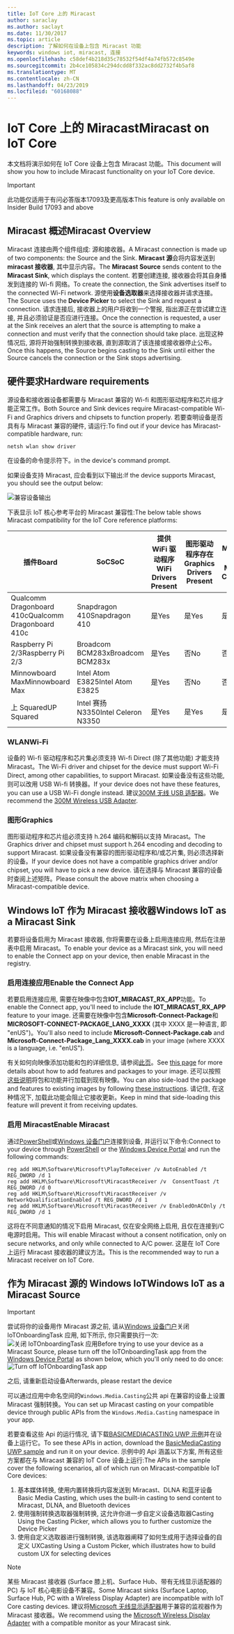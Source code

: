 ```yaml
---
title: IoT Core 上的 Miracast
author: saraclay
ms.author: saclayt
ms.date: 11/30/2017
ms.topic: article
description: 了解如何在设备上包含 Miracast 功能
keywords: windows iot, miracast, 连接
ms.openlocfilehash: c58def4b218d35c78532f54df4a74fb572c8549e
ms.sourcegitcommit: 2b4ce105834c294dcdd8f332ac8dd2732f4b5af8
ms.translationtype: MT
ms.contentlocale: zh-CN
ms.lasthandoff: 04/23/2019
ms.locfileid: "60168088"
---
```

# <a name="miracast-on-iot-core"></a><span data-ttu-id="dfdc9-104">IoT Core 上的 Miracast</span><span class="sxs-lookup"><span data-stu-id="dfdc9-104">Miracast on IoT Core</span></span>

<span data-ttu-id="dfdc9-105">本文档将演示如何在 IoT Core 设备上包含 Miracast 功能。</span><span class="sxs-lookup"><span data-stu-id="dfdc9-105">This document will show you how to include Miracast functionality on your IoT Core device.</span></span>

> [!IMPORTANT]
> <span data-ttu-id="dfdc9-106">此功能仅适用于有问必答版本17093及更高版本</span><span class="sxs-lookup"><span data-stu-id="dfdc9-106">This feature is only available on Insider Build 17093 and above</span></span>

## <a name="miracast-overview"></a><span data-ttu-id="dfdc9-107">Miracast 概述</span><span class="sxs-lookup"><span data-stu-id="dfdc9-107">Miracast Overview</span></span>

<span data-ttu-id="dfdc9-108">Miracast 连接由两个组件组成: 源和接收器。</span><span class="sxs-lookup"><span data-stu-id="dfdc9-108">A Miracast connection is made up of two components: the Source and the Sink.</span></span> <span data-ttu-id="dfdc9-109">**Miracast 源**会将内容发送到**miracast 接收器**, 其中显示内容。</span><span class="sxs-lookup"><span data-stu-id="dfdc9-109">The **Miracast Source** sends content to the **Miracast Sink**, which displays the content.</span></span> <span data-ttu-id="dfdc9-110">若要创建连接, 接收器会将其自身播发到连接的 Wi-fi 网络。</span><span class="sxs-lookup"><span data-stu-id="dfdc9-110">To create the connection, the Sink advertises itself to the connected Wi-Fi network.</span></span> <span data-ttu-id="dfdc9-111">源使用**设备选取器**来选择接收器并请求连接。</span><span class="sxs-lookup"><span data-stu-id="dfdc9-111">The Source uses the **Device Picker** to select the Sink and request a connection.</span></span> <span data-ttu-id="dfdc9-112">请求连接后, 接收器上的用户将收到一个警报, 指出源正在尝试建立连接, 并且必须验证是否应进行连接。</span><span class="sxs-lookup"><span data-stu-id="dfdc9-112">Once the connection is requested, a user at the Sink receives an alert that the source is attempting to make a connection and must verify that the connection should take place.</span></span> <span data-ttu-id="dfdc9-113">出现这种情况后, 源将开始强制转换到接收器, 直到源取消了该连接或接收器停止公布。</span><span class="sxs-lookup"><span data-stu-id="dfdc9-113">Once this happens, the Source begins casting to the Sink until either the Source cancels the connection or the Sink stops advertising.</span></span>

## <a name="hardware-requirements"></a><span data-ttu-id="dfdc9-114">硬件要求</span><span class="sxs-lookup"><span data-stu-id="dfdc9-114">Hardware requirements</span></span>

<span data-ttu-id="dfdc9-115">源设备和接收器设备都需要与 Miracast 兼容的 Wi-fi 和图形驱动程序和芯片组才能正常工作。</span><span class="sxs-lookup"><span data-stu-id="dfdc9-115">Both Source and Sink devices require Miracast-compatible Wi-Fi and Graphics drivers and chipsets to function properly.</span></span> <span data-ttu-id="dfdc9-116">若要查明设备是否具有与 Miracast 兼容的硬件, 请运行:</span><span class="sxs-lookup"><span data-stu-id="dfdc9-116">To find out if your device has Miracast-compatible hardware, run:</span></span> 
```
netsh wlan show driver
```
<span data-ttu-id="dfdc9-117">在设备的命令提示符下。</span><span class="sxs-lookup"><span data-stu-id="dfdc9-117">in the device's command prompt.</span></span>

<span data-ttu-id="dfdc9-118">如果设备支持 Miracast, 应会看到以下输出:</span><span class="sxs-lookup"><span data-stu-id="dfdc9-118">If the device supports Miracast, you should see the output below:</span></span>

![兼容设备输出](../media/Miracast/CompatibleDevice.png)

<span data-ttu-id="dfdc9-120">下表显示 IoT 核心参考平台的 Miracast 兼容性:</span><span class="sxs-lookup"><span data-stu-id="dfdc9-120">The below table shows Miracast compatibility for the IoT Core reference platforms:</span></span>

| <span data-ttu-id="dfdc9-121">插件</span><span class="sxs-lookup"><span data-stu-id="dfdc9-121">Board</span></span> | <span data-ttu-id="dfdc9-122">SoC</span><span class="sxs-lookup"><span data-stu-id="dfdc9-122">SoC</span></span> | <span data-ttu-id="dfdc9-123">提供 WiFi 驱动程序</span><span class="sxs-lookup"><span data-stu-id="dfdc9-123">WiFi Drivers Present</span></span> | <span data-ttu-id="dfdc9-124">图形驱动程序存在</span><span class="sxs-lookup"><span data-stu-id="dfdc9-124">Graphics Drivers Present</span></span> | <span data-ttu-id="dfdc9-125">Miracast 兼容</span><span class="sxs-lookup"><span data-stu-id="dfdc9-125">Miracast-Compatible</span></span> |
|-------|-----|----------------------|--------------------------|---------------------|
| <span data-ttu-id="dfdc9-126">Qualcomm Dragonboard 410c</span><span class="sxs-lookup"><span data-stu-id="dfdc9-126">Qualcomm Dragonboard 410c</span></span> | <span data-ttu-id="dfdc9-127">Snapdragon 410</span><span class="sxs-lookup"><span data-stu-id="dfdc9-127">Snapdragon 410</span></span> | <span data-ttu-id="dfdc9-128">是</span><span class="sxs-lookup"><span data-stu-id="dfdc9-128">Yes</span></span> | <span data-ttu-id="dfdc9-129">是</span><span class="sxs-lookup"><span data-stu-id="dfdc9-129">Yes</span></span> | <span data-ttu-id="dfdc9-130">是</span><span class="sxs-lookup"><span data-stu-id="dfdc9-130">Yes</span></span> |
| <span data-ttu-id="dfdc9-131">Raspberry Pi 2/3</span><span class="sxs-lookup"><span data-stu-id="dfdc9-131">Raspberry Pi 2/3</span></span> | <span data-ttu-id="dfdc9-132">Broadcom BCM283x</span><span class="sxs-lookup"><span data-stu-id="dfdc9-132">Broadcom BCM283x</span></span> | <span data-ttu-id="dfdc9-133">是</span><span class="sxs-lookup"><span data-stu-id="dfdc9-133">Yes</span></span> | <span data-ttu-id="dfdc9-134">否</span><span class="sxs-lookup"><span data-stu-id="dfdc9-134">No</span></span> | <span data-ttu-id="dfdc9-135">否</span><span class="sxs-lookup"><span data-stu-id="dfdc9-135">No</span></span> |
| <span data-ttu-id="dfdc9-136">Minnowboard Max</span><span class="sxs-lookup"><span data-stu-id="dfdc9-136">Minnowboard Max</span></span> | <span data-ttu-id="dfdc9-137">Intel Atom E3825</span><span class="sxs-lookup"><span data-stu-id="dfdc9-137">Intel Atom E3825</span></span> | <span data-ttu-id="dfdc9-138">是</span><span class="sxs-lookup"><span data-stu-id="dfdc9-138">Yes</span></span> | <span data-ttu-id="dfdc9-139">否</span><span class="sxs-lookup"><span data-stu-id="dfdc9-139">No</span></span> | <span data-ttu-id="dfdc9-140">否</span><span class="sxs-lookup"><span data-stu-id="dfdc9-140">No</span></span> |
| <span data-ttu-id="dfdc9-141">上 Squared</span><span class="sxs-lookup"><span data-stu-id="dfdc9-141">UP Squared</span></span> | <span data-ttu-id="dfdc9-142">Intel 赛扬 N3350</span><span class="sxs-lookup"><span data-stu-id="dfdc9-142">Intel Celeron N3350</span></span> | <span data-ttu-id="dfdc9-143">是</span><span class="sxs-lookup"><span data-stu-id="dfdc9-143">Yes</span></span> | <span data-ttu-id="dfdc9-144">是</span><span class="sxs-lookup"><span data-stu-id="dfdc9-144">Yes</span></span> | <span data-ttu-id="dfdc9-145">是</span><span class="sxs-lookup"><span data-stu-id="dfdc9-145">Yes</span></span> |


### <a name="wi-fi"></a><span data-ttu-id="dfdc9-146">WLAN</span><span class="sxs-lookup"><span data-stu-id="dfdc9-146">Wi-Fi</span></span>

<span data-ttu-id="dfdc9-147">设备的 Wi-fi 驱动程序和芯片集必须支持 Wi-fi Direct (除了其他功能) 才能支持 Miracast。</span><span class="sxs-lookup"><span data-stu-id="dfdc9-147">The Wi-Fi driver and chipset for the device must support Wi-Fi Direct, among other capabilities, to support Miracast.</span></span> <span data-ttu-id="dfdc9-148">如果设备没有这些功能, 则可以改用 USB Wi-fi 转换器。</span><span class="sxs-lookup"><span data-stu-id="dfdc9-148">If your device does not have these features, you can use a USB Wi-Fi dongle instead.</span></span> <span data-ttu-id="dfdc9-149">建议[300M 无线 USB 适配器](http://a.co/fdhEhV9)。</span><span class="sxs-lookup"><span data-stu-id="dfdc9-149">We recommend the [300M Wireless USB Adapter](http://a.co/fdhEhV9).</span></span>

### <a name="graphics"></a><span data-ttu-id="dfdc9-150">图形</span><span class="sxs-lookup"><span data-stu-id="dfdc9-150">Graphics</span></span>

<span data-ttu-id="dfdc9-151">图形驱动程序和芯片组必须支持 h.264 编码和解码以支持 Miracast。</span><span class="sxs-lookup"><span data-stu-id="dfdc9-151">The Graphics driver and chipset must support h.264 encoding and decoding to support Miracast.</span></span> <span data-ttu-id="dfdc9-152">如果设备没有兼容的图形驱动程序和/或芯片集, 则必须选择新的设备。</span><span class="sxs-lookup"><span data-stu-id="dfdc9-152">If your device does not have a compatible graphics driver and/or chipset, you will have to pick a new device.</span></span> <span data-ttu-id="dfdc9-153">请在选择与 Miracast 兼容的设备时查阅上述矩阵。</span><span class="sxs-lookup"><span data-stu-id="dfdc9-153">Please consult the above matrix when choosing a Miracast-compatible device.</span></span>

## <a name="windows-iot-as-a-miracast-sink"></a><span data-ttu-id="dfdc9-154">Windows IoT 作为 Miracast 接收器</span><span class="sxs-lookup"><span data-stu-id="dfdc9-154">Windows IoT as a Miracast Sink</span></span>

<span data-ttu-id="dfdc9-155">若要将设备启用为 Miracast 接收器, 你将需要在设备上启用连接应用, 然后在注册表中启用 Miracast。</span><span class="sxs-lookup"><span data-stu-id="dfdc9-155">To enable your device as a Miracast sink, you will need to enable the Connect app on your device, then enable Miracast in the registry.</span></span>

### <a name="enable-the-connect-app"></a><span data-ttu-id="dfdc9-156">启用连接应用</span><span class="sxs-lookup"><span data-stu-id="dfdc9-156">Enable the Connect App</span></span>

<span data-ttu-id="dfdc9-157">若要启用连接应用, 需要在映像中包含**IOT_MIRACAST_RX_APP**功能。</span><span class="sxs-lookup"><span data-stu-id="dfdc9-157">To enable the Connect app, you'll need to include the **IOT_MIRACAST_RX_APP** feature to your image.</span></span> <span data-ttu-id="dfdc9-158">还需要在映像中包含**Microsoft-Connect-Package**和**MICROSOFT-CONNECT-PACKAGE_LANG_XXXX** (其中 XXXX 是一种语言, 即 "enUS")。</span><span class="sxs-lookup"><span data-stu-id="dfdc9-158">You'll also need to include  **Microsoft-Connect-Package.cab** and **Microsoft-Connect-Package_Lang_XXXX.cab** in your image (where XXXX is a language, i.e. "enUS").</span></span> 

<span data-ttu-id="dfdc9-159">有关如何向映像添加功能和包的详细信息, 请参阅[此页](https://docs.microsoft.com/windows-hardware/manufacture/iot/deploy-your-app-with-a-standard-board#update-the-feature-manifest)。</span><span class="sxs-lookup"><span data-stu-id="dfdc9-159">See [this page](https://docs.microsoft.com/windows-hardware/manufacture/iot/deploy-your-app-with-a-standard-board#update-the-feature-manifest) for more details about how to add features and packages to your image.</span></span> <span data-ttu-id="dfdc9-160">还可以按照[这些说明](https://docs.microsoft.com/windows/iot-core/build-your-image/createinstallpackage)将包和功能并行加载到现有映像。</span><span class="sxs-lookup"><span data-stu-id="dfdc9-160">You can also side-load the package and features to existing images by following [these instructions](https://docs.microsoft.com/windows/iot-core/build-your-image/createinstallpackage).</span></span> <span data-ttu-id="dfdc9-161">请记住, 在这种情况下, 加载此功能会阻止它接收更新。</span><span class="sxs-lookup"><span data-stu-id="dfdc9-161">Keep in mind that side-loading this feature will prevent it from receiving updates.</span></span>


### <a name="enable-miracast"></a><span data-ttu-id="dfdc9-162">启用 Miracast</span><span class="sxs-lookup"><span data-stu-id="dfdc9-162">Enable Miracast</span></span>

<span data-ttu-id="dfdc9-163">通过[PowerShell](https://docs.microsoft.com/windows/iot-core/connect-your-device/powershell)或[Windows 设备门户](https://docs.microsoft.com/windows/iot-core/manage-your-device/deviceportal)连接到设备, 并运行以下命令:</span><span class="sxs-lookup"><span data-stu-id="dfdc9-163">Connect to your device through [PowerShell](https://docs.microsoft.com/windows/iot-core/connect-your-device/powershell) or the [Windows Device Portal](https://docs.microsoft.com/windows/iot-core/manage-your-device/deviceportal) and run the following commands:</span></span>
```
reg add HKLM\Software\Microsoft\PlayToReceiver /v AutoEnabled /t REG_DWORD /d 1  
reg add HKLM\Software\Microsoft\MiracastReceiver /v  ConsentToast /t REG_DWORD /d 0  
reg add HKLM\Software\Microsoft\MiracastReceiver /v NetworkQualificationEnabled /t REG_DWORD /d 1  
reg add HKLM\Software\Microsoft\MiracastReceiver /v EnabledOnACOnly /t REG_DWORD /d 1  
```
<span data-ttu-id="dfdc9-164">这将在不同意通知的情况下启用 Miracast, 仅在安全网络上启用, 且仅在连接到/C 电源时启用。</span><span class="sxs-lookup"><span data-stu-id="dfdc9-164">This will enable Miracast without a consent notification, only on secure networks, and only while connected to A/C power.</span></span> <span data-ttu-id="dfdc9-165">这是在 IoT Core 上运行 Miracast 接收器的建议方法。</span><span class="sxs-lookup"><span data-stu-id="dfdc9-165">This is the recommended way to run a Miracast receiver on IoT Core.</span></span>

## <a name="windows-iot-as-a-miracast-source"></a><span data-ttu-id="dfdc9-166">作为 Miracast 源的 Windows IoT</span><span class="sxs-lookup"><span data-stu-id="dfdc9-166">Windows IoT as a Miracast Source</span></span>

> [!IMPORTANT]
> <span data-ttu-id="dfdc9-167">尝试将你的设备用作 Miracast 源之前, 请从[Windows 设备门户](https://docs.microsoft.com/windows/iot-core/manage-your-device/deviceportal)关闭 IoTOnboardingTask 应用, 如下所示, 你只需要执行一次:![关闭 IoTOnboardingTask 应用](../media/Miracast/IoTOnboardingOff.gif)</span><span class="sxs-lookup"><span data-stu-id="dfdc9-167">Before trying to use your device as a Miracast Source, please turn off the IoTOnboardingTask app from the [Windows Device Portal](https://docs.microsoft.com/windows/iot-core/manage-your-device/deviceportal) as shown below, which you'll only need to do once: ![Turn off IoTOnboardingTask app](../media/Miracast/IoTOnboardingOff.gif)</span></span>
>
> <span data-ttu-id="dfdc9-168">之后, 请重新启动设备</span><span class="sxs-lookup"><span data-stu-id="dfdc9-168">Afterwards, please restart the device</span></span>

<span data-ttu-id="dfdc9-169">可以通过应用中命名空间的`Windows.Media.Casting`公共 api 在兼容的设备上设置 Miracast 强制转换。</span><span class="sxs-lookup"><span data-stu-id="dfdc9-169">You can set up Miracast casting on your compatible device through public APIs from the `Windows.Media.Casting` namespace in your app.</span></span>

<span data-ttu-id="dfdc9-170">若要查看这些 Api 的运行情况, 请下载[BASICMEDIACASTING UWP 示例](https://github.com/Microsoft/Windows-universal-samples/tree/master/Samples/BasicMediaCasting)并在设备上运行它。</span><span class="sxs-lookup"><span data-stu-id="dfdc9-170">To see these APIs in action, download the [BasicMediaCasting UWP sample](https://github.com/Microsoft/Windows-universal-samples/tree/master/Samples/BasicMediaCasting) and run it on your device.</span></span> <span data-ttu-id="dfdc9-171">示例中的 Api 涵盖以下方案, 所有这些方案都在与 Miracast 兼容的 IoT Core 设备上运行:</span><span class="sxs-lookup"><span data-stu-id="dfdc9-171">The APIs in the sample cover the following scenarios, all of which run on Miracast-compatible IoT Core devices:</span></span>
1. <span data-ttu-id="dfdc9-172">基本媒体转换, 使用内置转换将内容发送到 Miracast、DLNA 和蓝牙设备</span><span class="sxs-lookup"><span data-stu-id="dfdc9-172">Basic Media Casting, which uses the built-in casting to send content to Miracast, DLNA, and Bluetooth devices</span></span>
2. <span data-ttu-id="dfdc9-173">使用强制转换选取器强制转换, 这允许你进一步自定义设备选取器</span><span class="sxs-lookup"><span data-stu-id="dfdc9-173">Casting Using the Casting Picker, which allows you to further customize the Device Picker</span></span>
3. <span data-ttu-id="dfdc9-174">使用自定义选取器进行强制转换, 该选取器阐释了如何生成用于选择设备的自定义 UX</span><span class="sxs-lookup"><span data-stu-id="dfdc9-174">Casting Using a Custom Picker, which illustrates how to build custom UX for selecting devices</span></span>

> [!NOTE]
> <span data-ttu-id="dfdc9-175">某些 Miracast 接收器 (Surface 膝上机、Surface Hub、带有无线显示适配器的 PC) 与 IoT 核心电影设备不兼容。</span><span class="sxs-lookup"><span data-stu-id="dfdc9-175">Some Miracast sinks (Surface Laptop, Surface Hub, PC with a Wireless Display Adapter) are incompatible with IoT Core casting devices.</span></span> <span data-ttu-id="dfdc9-176">建议将[Microsoft 无线显示适配器](https://www.microsoft.com/accessories/en-us/products/adapters/wireless-display-adapter-2/p3q-00001)用于兼容的监视器作为 Miracast 接收器。</span><span class="sxs-lookup"><span data-stu-id="dfdc9-176">We recommend using the [Microsoft Wireless Display Adapter](https://www.microsoft.com/accessories/en-us/products/adapters/wireless-display-adapter-2/p3q-00001) with a compatible monitor as your Miracast sink.</span></span>
